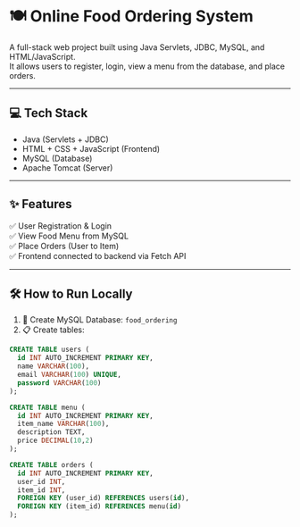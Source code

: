 # 🍽 Online Food Ordering System

A full-stack web project built using Java Servlets, JDBC, MySQL, and HTML/JavaScript.  
It allows users to register, login, view a menu from the database, and place orders.

---

## 💻 Tech Stack

- Java (Servlets + JDBC)
- HTML + CSS + JavaScript (Frontend)
- MySQL (Database)
- Apache Tomcat (Server)

---

## ✨ Features

✅ User Registration & Login  
✅ View Food Menu from MySQL  
✅ Place Orders (User to Item)  
✅ Frontend connected to backend via Fetch API

---

## 🛠 How to Run Locally

1. 🧱 Create MySQL Database: `food_ordering`  
2. 📋 Create tables:

```sql
CREATE TABLE users (
  id INT AUTO_INCREMENT PRIMARY KEY,
  name VARCHAR(100),
  email VARCHAR(100) UNIQUE,
  password VARCHAR(100)
);

CREATE TABLE menu (
  id INT AUTO_INCREMENT PRIMARY KEY,
  item_name VARCHAR(100),
  description TEXT,
  price DECIMAL(10,2)
);

CREATE TABLE orders (
  id INT AUTO_INCREMENT PRIMARY KEY,
  user_id INT,
  item_id INT,
  FOREIGN KEY (user_id) REFERENCES users(id),
  FOREIGN KEY (item_id) REFERENCES menu(id)
);
